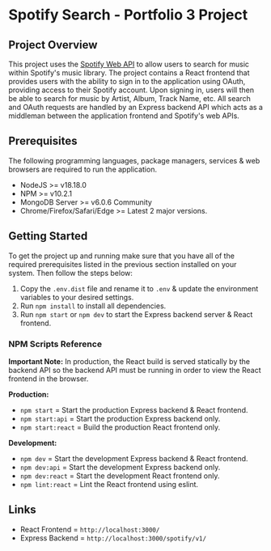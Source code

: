 # Spotify Search - Portfolio 3 Project

## Project Overview

This project uses the [Spotify Web API](https://developer.spotify.com/documentation/web/api) to allow users to search for music within Spotify's music library. The project contains a React frontend that provides users with the ability to sign in to the application using OAuth, providing access to their Spotify account. Upon signing in, users will then be able to search for music by Artist, Album, Track Name, etc. All search and OAuth requests are handled by an Express backend API which acts as a middleman between the application frontend and Spotify's web APIs.

## Prerequisites
The following programming languages, package managers, services & web browsers are required to run the application.

- NodeJS >= v18.18.0
- NPM >= v10.2.1
- MongoDB Server >= v6.0.6 Community
- Chrome/Firefox/Safari/Edge >= Latest 2 major versions.

## Getting Started
To get the project up and running make sure that you have all of the required prerequisites listed in the previous section installed on your system. Then follow the steps below:

1. Copy the `.env.dist` file and rename it to `.env` & update the environment variables to your desired settings.
2. Run `npm install` to install all dependencies.
3. Run `npm start` or `npm dev` to start the Express backend server & React frontend.

### NPM Scripts Reference

**Important Note:** In production, the React build is served statically by the backend API so the backend API must be running in order to view the React frontend in the browser.

**Production:**
- `npm start` = Start the production Express backend & React frontend.
- `npm start:api` = Start the production Express backend only.
- `npm start:react` = Build the production React frontend only.

**Development:**
- `npm dev` = Start the development Express backend & React frontend.
- `npm dev:api` = Start the development Express backend only.
- `npm dev:react` = Start the development React frontend only.
- `npm lint:react` = Lint the React frontend using eslint.

## Links
- React Frontend = `http://localhost:3000/`
- Express Backend = `http://localhost:3000/spotify/v1/`